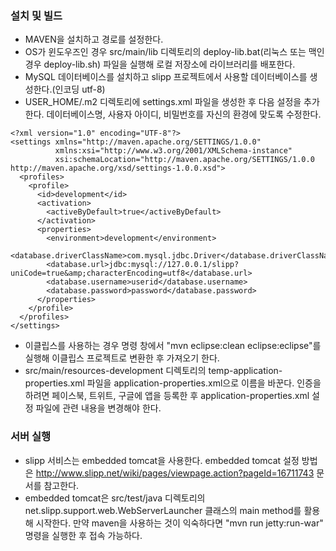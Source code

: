 ### 설치 및 빌드
* MAVEN을 설치하고 경로를 설정한다.
* OS가 윈도우즈인 경우 src/main/lib 디렉토리의 deploy-lib.bat(리눅스 또는 맥인 경우 deploy-lib.sh) 파일을 실행해 로컬 저장소에 라이브러리를 배포한다.
* MySQL 데이터베이스를 설치하고 slipp 프로젝트에서 사용할 데이터베이스를 생성한다.(인코딩 utf-8)
* USER_HOME/.m2 디렉토리에 settings.xml 파일을 생성한 후 다음 설정을 추가한다. 데이터베이스명, 사용자 아이디, 비밀번호를 자신의 환경에 맞도록 수정한다.

```
<?xml version="1.0" encoding="UTF-8"?>
<settings xmlns="http://maven.apache.org/SETTINGS/1.0.0"
          xmlns:xsi="http://www.w3.org/2001/XMLSchema-instance"
          xsi:schemaLocation="http://maven.apache.org/SETTINGS/1.0.0 http://maven.apache.org/xsd/settings-1.0.0.xsd">
  <profiles>
    <profile>
      <id>development</id>
      <activation>
        <activeByDefault>true</activeByDefault>
      </activation>
      <properties>
        <environment>development</environment>
        <database.driverClassName>com.mysql.jdbc.Driver</database.driverClassName>
        <database.url>jdbc:mysql://127.0.0.1/slipp?uniCode=true&amp;characterEncoding=utf8</database.url>
        <database.username>userid</database.username>
        <database.password>password</database.password>
      </properties>
    </profile>
  </profiles>
</settings>
```

* 이클립스를 사용하는 경우 명령 창에서 "mvn eclipse:clean eclipse:eclipse"를 실행해 이클립스 프로젝트로 변환한 후 가져오기 한다.
* src/main/resources-development 디렉토리의 temp-application-properties.xml 파일을 application-properties.xml으로 이름을 바꾼다. 인증을 하려면 페이스북, 트위트, 구글에 앱을 등록한 후 application-properties.xml 설정 파일에 관련 내용을 변경해야 한다.

### 서버 실행
* slipp 서비스는 embedded tomcat을 사용한다. embedded tomcat 설정 방법은 http://www.slipp.net/wiki/pages/viewpage.action?pageId=16711743 문서를 참고한다.
* embedded tomcat은 src/test/java 디렉토리의 net.slipp.support.web.WebServerLauncher 클래스의 main method를 활용해 시작한다. 만약 maven을 사용하는 것이 익숙하다면 "mvn run jetty:run-war" 명령을 실행한 후 접속 가능하다.

